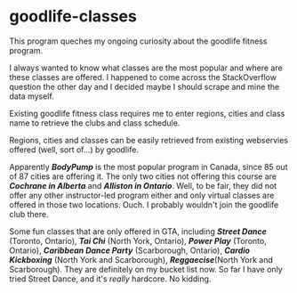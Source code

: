 # goodlife-classes


This program queches my ongoing curiosity about the goodlife fitness program. 

I always wanted to know what classes are the most popular and where are these classes are offered. I happened to come across the StackOverflow question the other day and I decided maybe I should scrape and mine the data myself.

Existing goodlife fitness class requires me to enter regions, cities and class name to retrieve the clubs and class schedule.

Regions, cities and classes can be easily retrieved from existing webservies offered (well, sort of...) by goodlife.

Apparently ***BodyPump*** is the most popular program in Canada, since 85 out of 87 cities are offering it. The only two cities not offering this course are ***Cochrane in Alberta*** and ***Alliston in Ontario***. Well, to be fair, they did not offer any other instructor-led program either and only virtual classes are offered in those two locations. Ouch. I probably wouldn't join the goodlife club there.

Some fun classes that are only offered in GTA, including ***Street Dance*** (Toronto, Ontario), ***Tai Chi*** (North York, Ontario), ***Power Play*** (Toronto, Ontario), ***Caribbean Dance Party*** (Scarborough, Ontario), ***Cardio Kickboxing*** (North York and Scarborough), ***Reggaecise***(North York and Scarborough). They are definitely on my bucket list now. So far I have only tried Street Dance, and it's *really* hardcore. No kidding.
